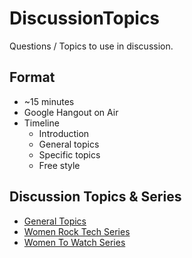 # DiscussionTopics

Questions / Topics to use in discussion.

## Format

* ~15 minutes
* Google Hangout on Air
* Timeline
    * Introduction
    * General topics
    * Specific topics
    * Free style

## Discussion Topics & Series

* [General Topics](GeneralTopics.md)
* [Women Rock Tech Series](WomenRockTechSeries.md)
* [Women To Watch Series](WomenToWatchSeries.md)
